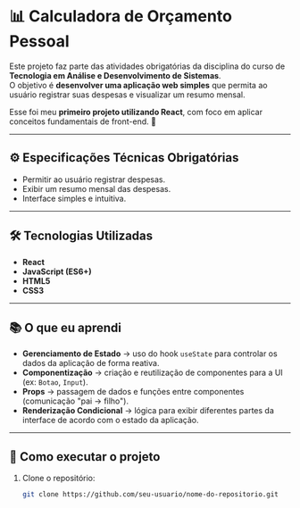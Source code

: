 # 📊 Calculadora de Orçamento Pessoal

Este projeto faz parte das atividades obrigatórias da disciplina do curso de **Tecnologia em Análise e Desenvolvimento de Sistemas**.  
O objetivo é **desenvolver uma aplicação web simples** que permita ao usuário registrar suas despesas e visualizar um resumo mensal.  

Esse foi meu **primeiro projeto utilizando React**, com foco em aplicar conceitos fundamentais de front-end. 🚀

---

## ⚙️ Especificações Técnicas Obrigatórias

- Permitir ao usuário registrar despesas.
- Exibir um resumo mensal das despesas.
- Interface simples e intuitiva.

---

## 🛠️ Tecnologias Utilizadas

- **React**
- **JavaScript (ES6+)**
- **HTML5**
- **CSS3**

---

## 📚 O que eu aprendi

- **Gerenciamento de Estado** → uso do hook `useState` para controlar os dados da aplicação de forma reativa.  
- **Componentização** → criação e reutilização de componentes para a UI (ex: `Botao`, `Input`).  
- **Props** → passagem de dados e funções entre componentes (comunicação "pai → filho").  
- **Renderização Condicional** → lógica para exibir diferentes partes da interface de acordo com o estado da aplicação.  

---

## 🚀 Como executar o projeto

1. Clone o repositório:
   ```bash
   git clone https://github.com/seu-usuario/nome-do-repositorio.git
